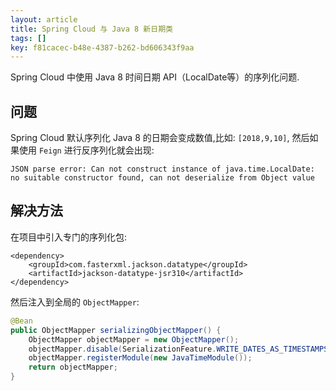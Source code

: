 ```yaml
---
layout: article
title: Spring Cloud 与 Java 8 新日期类
tags: []
key: f81cacec-b48e-4387-b262-bd606343f9aa
---
```


Spring Cloud 中使用 Java 8 时间日期 API（LocalDate等）的序列化问题.

<!--more-->

## 问题

Spring Cloud 默认序列化 Java 8 的日期会变成数值,比如: `[2018,9,10]`, 然后如果使用 `Feign` 进行反序列化就会出现:

```
JSON parse error: Can not construct instance of java.time.LocalDate: no suitable constructor found, can not deserialize from Object value
```

## 解决方法

在项目中引入专门的序列化包:

```
<dependency>
    <groupId>com.fasterxml.jackson.datatype</groupId>
    <artifactId>jackson-datatype-jsr310</artifactId>
</dependency>
```

然后注入到全局的 `ObjectMapper`:

```java
@Bean
public ObjectMapper serializingObjectMapper() {
    ObjectMapper objectMapper = new ObjectMapper();
    objectMapper.disable(SerializationFeature.WRITE_DATES_AS_TIMESTAMPS);
    objectMapper.registerModule(new JavaTimeModule());
    return objectMapper;
}
```


